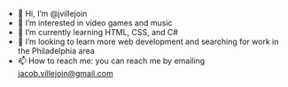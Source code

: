 - 👋 Hi, I’m @jvillejoin
- 👀 I’m interested in video games and music
- 🌱 I’m currently learning HTML, CSS, and C#
- 💞️ I’m looking to learn more web development and searching for work in the Philadelphia area 
- 📫 How to reach me: you can reach me by emailing jacob.villejoin@gmail.com

<!---
jvillejoin/jvillejoin is a ✨ special ✨ repository because its `README.md` (this file) appears on your GitHub profile.
You can click the Preview link to take a look at your changes.
--->
